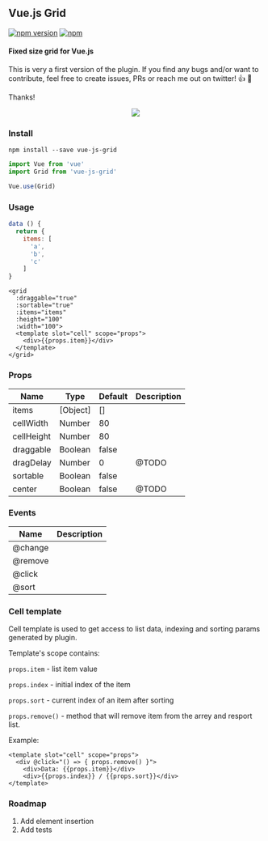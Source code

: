 ## Vue.js Grid

[![npm version](https://badge.fury.io/js/vue-js-grid.svg)](https://badge.fury.io/js/vue-js-grid)
[![npm](https://img.shields.io/npm/dm/vue-js-grid.svg)](https://www.npmjs.com/package/vue-js-grid)

#### Fixed size grid for Vue.js

This is very a first version of the plugin. If you find any bugs and/or want to contribute, feel free to create issues, PRs or reach me out on twitter! 👍 🚀

Thanks!

<p align="center">
  <img src="https://user-images.githubusercontent.com/1577802/30805846-45ccd718-a1eb-11e7-9963-7aee8e76c9b0.gif">
</p>

### Install
```
npm install --save vue-js-grid
```

```js
import Vue from 'vue'
import Grid from 'vue-js-grid'

Vue.use(Grid)
```

### Usage

```js
data () {
  return {
    items: [
      'a',
      'b',
      'c'
    ]
}
```

```vue
<grid
  :draggable="true"
  :sortable="true"
  :items="items"
  :height="100"
  :width="100">
  <template slot="cell" scope="props">
    <div>{{props.item}}</div>
  </template>
</grid>
```

### Props

| Name       | Type     | Default   | Description       |
| ---        | ---      | ---       | ---               |
| items      | [Object] | []        | |
| cellWidth  | Number   | 80        | |
| cellHeight | Number   | 80        | |
| draggable  | Boolean  | false     | |
| dragDelay  | Number   | 0         | @TODO |
| sortable   | Boolean  | false     | |
| center     | Boolean  | false     | @TODO |

### Events

| Name    | Description |
| ---     | ---         |
| @change | |
| @remove | |
| @click  | |
| @sort   | |

### Cell template

Cell template is used to get access to list data, indexing and sorting params generated by plugin.

Template's scope contains:

`props.item` - list item value 

`props.index` - initial index of the item

`props.sort` - current index of an item after sorting

`props.remove()` - method that will remove item from the arrey and resport list.

Example:

```vue
<template slot="cell" scope="props">
  <div @click="() => { props.remove() }">
    <div>Data: {{props.item}}</div>
    <div>{{props.index}} / {{props.sort}}</div>
</template>
```

### Roadmap

1. Add element insertion
2. Add tests

